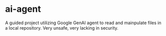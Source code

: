 # ai-agent

A guided project utilizing Google GenAI agent to read and mainpulate files in a local repository. Very unsafe, very lacking in security.
